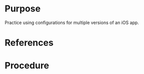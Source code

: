 # Purpose
Practice using configurations for multiple versions of an iOS app.

# References

# Procedure
